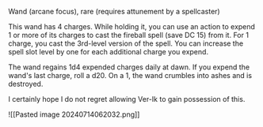 Wand (arcane focus), rare (requires attunement by a spellcaster)

This wand has 4 charges. While holding it, you can use an action to expend 1 or more of its charges to cast the fireball spell (save DC 15) from it. For 1 charge, you cast the 3rd-level version of the spell. You can increase the spell slot level by one for each additional charge you expend.  
  
The wand regains 1d4 expended charges daily at dawn. If you expend the wand's last charge, roll a d20. On a 1, the wand crumbles into ashes and is destroyed.

I certainly hope I do not regret allowing Ver-Ik to gain possession of this.

![[Pasted image 20240714062032.png]]
